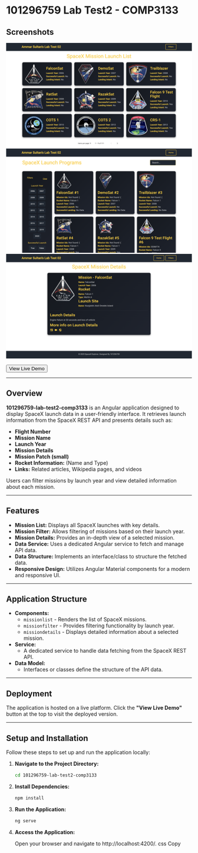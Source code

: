 # 101296759 Lab Test2 - COMP3133

## Screenshots

![Home Page](screenshots/home-page.png)
![Filters Page](screenshots/filters-page.png)
![Details Page](screenshots/details-page.png)

<!-- Live Demo Button -->
<a href="YOUR_LIVE_APP_LINK" target="_blank">
  <button>View Live Demo</button>
</a>

---

## Overview

**101296759-lab-test2-comp3133** is an Angular application designed to display SpaceX launch data in a user-friendly interface. It retrieves launch information from the SpaceX REST API and presents details such as:

- **Flight Number**
- **Mission Name**
- **Launch Year**
- **Mission Details**
- **Mission Patch (small)**
- **Rocket Information:** (Name and Type)
- **Links:** Related articles, Wikipedia pages, and videos

Users can filter missions by launch year and view detailed information about each mission.

---

## Features

- **Mission List:** Displays all SpaceX launches with key details.
- **Mission Filter:** Allows filtering of missions based on their launch year.
- **Mission Details:** Provides an in-depth view of a selected mission.
- **Data Service:** Uses a dedicated Angular service to fetch and manage API data.
- **Data Structure:** Implements an interface/class to structure the fetched data.
- **Responsive Design:** Utilizes Angular Material components for a modern and responsive UI.

---

## Application Structure

- **Components:**
  - `missionlist` - Renders the list of SpaceX missions.
  - `missionfilter` - Provides filtering functionality by launch year.
  - `missiondetails` - Displays detailed information about a selected mission.
- **Service:**
  - A dedicated service to handle data fetching from the SpaceX REST API.
- **Data Model:**
  - Interfaces or classes define the structure of the API data.

---

## Deployment

The application is hosted on a live platform. Click the **"View Live Demo"** button at the top to visit the deployed version.

---

## Setup and Installation

Follow these steps to set up and run the application locally:

1. **Navigate to the Project Directory:**

   ```bash
   cd 101296759-lab-test2-comp3133
   ```

2. **Install Dependencies:**

   ```bash
   npm install
   ```

3. **Run the Application:**

   ```bash
   ng serve
   ```

4. **Access the Application:**

   Open your browser and navigate to http://localhost:4200/. css Copy

